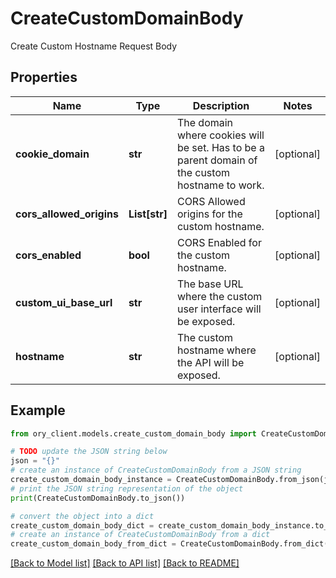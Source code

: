 # CreateCustomDomainBody

Create Custom Hostname Request Body

## Properties

Name | Type | Description | Notes
------------ | ------------- | ------------- | -------------
**cookie_domain** | **str** | The domain where cookies will be set. Has to be a parent domain of the custom hostname to work. | [optional] 
**cors_allowed_origins** | **List[str]** | CORS Allowed origins for the custom hostname. | [optional] 
**cors_enabled** | **bool** | CORS Enabled for the custom hostname. | [optional] 
**custom_ui_base_url** | **str** | The base URL where the custom user interface will be exposed. | [optional] 
**hostname** | **str** | The custom hostname where the API will be exposed. | [optional] 

## Example

```python
from ory_client.models.create_custom_domain_body import CreateCustomDomainBody

# TODO update the JSON string below
json = "{}"
# create an instance of CreateCustomDomainBody from a JSON string
create_custom_domain_body_instance = CreateCustomDomainBody.from_json(json)
# print the JSON string representation of the object
print(CreateCustomDomainBody.to_json())

# convert the object into a dict
create_custom_domain_body_dict = create_custom_domain_body_instance.to_dict()
# create an instance of CreateCustomDomainBody from a dict
create_custom_domain_body_from_dict = CreateCustomDomainBody.from_dict(create_custom_domain_body_dict)
```
[[Back to Model list]](../README.md#documentation-for-models) [[Back to API list]](../README.md#documentation-for-api-endpoints) [[Back to README]](../README.md)


